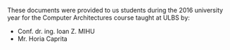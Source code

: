 These documents were provided to us students during the 2016 university year for the Computer Architectures course taught at ULBS by:
 * Conf. dr. ing. Ioan Z. MIHU
 * Mr. Horia Caprita